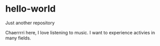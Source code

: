 # hello-world
Just another repository

Chaerrrri here, I love listening to music.
I want to experience activies in many fields.
